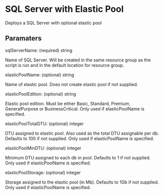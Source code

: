 # SQL Server with Elastic Pool

Deploys a SQL Server with optional elastic pool

## Paramaters

sqlServerName: (required) string

Name of SQL Server. Will be created in the same resource group as the script is run and in the default location for resource group.

elasticPoolName: (optional) string

Name of elastic pool. Does not create elastic pool if not supplied.

elasticPoolEdition: (optional) string

Elastic pool edition. Must be either Basic, Standard, Premium, GeneralPurpose or BusinessCritical.
Only used if elasticPoolName is specified.

elasticPoolTotalDTU: (optional) integer

DTU assigned to elastic pool. Also used as the total DTU assignable per db.
Defaults to 100 if not supplied.
Only used if elasticPoolName is specified.

elasticPoolMinDTU: (optional) integer

Minimum DTU assigned to each db in pool.
Defaults to 1 if not supplied.
Only used if elasticPoolName is specified.

elasticPoolStorage: (optional) integer

Storage assigned to the elastic pool (in Mb).
Defaults to 1Gb if not supplied.
Only used if elasticPoolName is specified.

